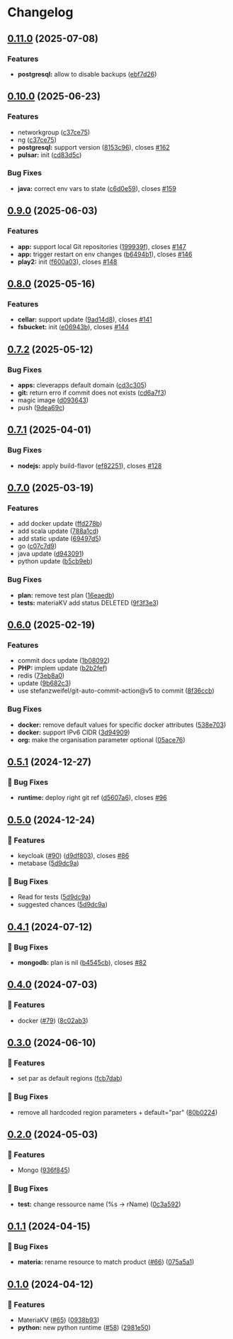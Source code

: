 # Changelog

## [0.11.0](https://github.com/CleverCloud/terraform-provider-clevercloud/compare/v0.10.0...v0.11.0) (2025-07-08)


### Features

* **postgresql:** allow to disable backups ([ebf7d26](https://github.com/CleverCloud/terraform-provider-clevercloud/commit/ebf7d26b527459f56df3490fe28a803c766e9ac1))

## [0.10.0](https://github.com/CleverCloud/terraform-provider-clevercloud/compare/v0.9.0...v0.10.0) (2025-06-23)


### Features

* networkgroup ([c37ce75](https://github.com/CleverCloud/terraform-provider-clevercloud/commit/c37ce75cd3ae34f858a4f24ad8fd0be4ff7e19d0))
* ng ([c37ce75](https://github.com/CleverCloud/terraform-provider-clevercloud/commit/c37ce75cd3ae34f858a4f24ad8fd0be4ff7e19d0))
* **postgresql:** support version ([8153c96](https://github.com/CleverCloud/terraform-provider-clevercloud/commit/8153c9670c03ca00ec35430167f734216bfccb38)), closes [#162](https://github.com/CleverCloud/terraform-provider-clevercloud/issues/162)
* **pulsar:** init ([cd83d5c](https://github.com/CleverCloud/terraform-provider-clevercloud/commit/cd83d5c09ef0cd38308b8f96f134329ef5f33d64))


### Bug Fixes

* **java:** correct env vars to state ([c6d0e59](https://github.com/CleverCloud/terraform-provider-clevercloud/commit/c6d0e593db22327c6e9a2a0ac9cb78aab28b2eb6)), closes [#159](https://github.com/CleverCloud/terraform-provider-clevercloud/issues/159)

## [0.9.0](https://github.com/CleverCloud/terraform-provider-clevercloud/compare/v0.8.0...v0.9.0) (2025-06-03)


### Features

* **app:** support local Git repositories ([199939f](https://github.com/CleverCloud/terraform-provider-clevercloud/commit/199939f334e4b3fb56d20348444bf4f0f3323e9f)), closes [#147](https://github.com/CleverCloud/terraform-provider-clevercloud/issues/147)
* **app:** trigger restart on env changes ([b6494b1](https://github.com/CleverCloud/terraform-provider-clevercloud/commit/b6494b1f5460f2542a07e41c5c94829a7d450f8b)), closes [#146](https://github.com/CleverCloud/terraform-provider-clevercloud/issues/146)
* **play2:** init ([f600a03](https://github.com/CleverCloud/terraform-provider-clevercloud/commit/f600a0346752c8fd4c55a5058b951a287ed5d0a1)), closes [#148](https://github.com/CleverCloud/terraform-provider-clevercloud/issues/148)

## [0.8.0](https://github.com/CleverCloud/terraform-provider-clevercloud/compare/v0.7.2...v0.8.0) (2025-05-16)


### Features

* **cellar:** support update ([9ad14d8](https://github.com/CleverCloud/terraform-provider-clevercloud/commit/9ad14d8cf7430ccc209dcf4f5bed903a7de3c9e8)), closes [#141](https://github.com/CleverCloud/terraform-provider-clevercloud/issues/141)
* **fsbucket:** init ([e06943b](https://github.com/CleverCloud/terraform-provider-clevercloud/commit/e06943ba79061c2073e39bf0776b6f48d7ef879b)), closes [#144](https://github.com/CleverCloud/terraform-provider-clevercloud/issues/144)

## [0.7.2](https://github.com/CleverCloud/terraform-provider-clevercloud/compare/v0.7.1...v0.7.2) (2025-05-12)


### Bug Fixes

* **apps:** cleverapps default domain ([cd3c305](https://github.com/CleverCloud/terraform-provider-clevercloud/commit/cd3c30524cf6ea24af78eef0cdba2b4269a8fcf6))
* **git:** return erro if commit does not exists ([cd6a7f3](https://github.com/CleverCloud/terraform-provider-clevercloud/commit/cd6a7f3d240c627b63d30d91d3b5a957e8b59aac))
* magic image ([d093643](https://github.com/CleverCloud/terraform-provider-clevercloud/commit/d093643ade4e7789793fe93dc9b771c9bde00417))
* push ([9dea69c](https://github.com/CleverCloud/terraform-provider-clevercloud/commit/9dea69ce2ff6a821d111a97667cabb5331e0fac5))

## [0.7.1](https://github.com/CleverCloud/terraform-provider-clevercloud/compare/v0.7.0...v0.7.1) (2025-04-01)


### Bug Fixes

* **nodejs:** apply build-flavor ([ef82251](https://github.com/CleverCloud/terraform-provider-clevercloud/commit/ef82251922b8f0f03f1aff54bdd7abc955a46812)), closes [#128](https://github.com/CleverCloud/terraform-provider-clevercloud/issues/128)

## [0.7.0](https://github.com/CleverCloud/terraform-provider-clevercloud/compare/v0.6.0...v0.7.0) (2025-03-19)


### Features

* add docker update ([ffd278b](https://github.com/CleverCloud/terraform-provider-clevercloud/commit/ffd278bb4facd753fe0d9616a0992212836ac6bd))
* add scala update ([788a1cd](https://github.com/CleverCloud/terraform-provider-clevercloud/commit/788a1cd551dbb511e60ded77b9b2ee2f7acbea01))
* add static update ([69497d5](https://github.com/CleverCloud/terraform-provider-clevercloud/commit/69497d5225c7b6075e2b769eb051fa3869872164))
* go ([c07c7d9](https://github.com/CleverCloud/terraform-provider-clevercloud/commit/c07c7d99b24c606ce9a5346c0d5f97ea71db1999))
* java update ([d943091](https://github.com/CleverCloud/terraform-provider-clevercloud/commit/d9430912bab1bd735a912cbe9bd7307eb5e0971a))
* python update ([b5cb9eb](https://github.com/CleverCloud/terraform-provider-clevercloud/commit/b5cb9ebd9c857e4de5cd91b68b2126754ec25702))


### Bug Fixes

* **plan:** remove test plan ([16eaedb](https://github.com/CleverCloud/terraform-provider-clevercloud/commit/16eaedb5ab55b13d6c2d4a7c2ea72750adae7b32))
* **tests:** materiaKV add status DELETED ([9f3f3e3](https://github.com/CleverCloud/terraform-provider-clevercloud/commit/9f3f3e355be7a0b2f86a8a21008d77b846ee0488))

## [0.6.0](https://github.com/CleverCloud/terraform-provider-clevercloud/compare/v0.5.1...v0.6.0) (2025-02-19)


### Features

* commit docs update ([1b08092](https://github.com/CleverCloud/terraform-provider-clevercloud/commit/1b08092032cb2bedef894aba0b290711645bdfa6))
* **PHP:** implem update ([b2b2fef](https://github.com/CleverCloud/terraform-provider-clevercloud/commit/b2b2fef5f190cd246288649685084a373b835f5b))
* redis ([73eb8a0](https://github.com/CleverCloud/terraform-provider-clevercloud/commit/73eb8a099e529ecf634a76548b270c3cf50f6e57))
* update ([9b682c3](https://github.com/CleverCloud/terraform-provider-clevercloud/commit/9b682c3d1937281737ba563267be3b411f47505c))
* use stefanzweifel/git-auto-commit-action@v5 to commit ([8f36ccb](https://github.com/CleverCloud/terraform-provider-clevercloud/commit/8f36ccbda19ee1468f99c986625c2b1ca9dfa06c))


### Bug Fixes

* **docker:** remove default values for specific docker attributes ([538e703](https://github.com/CleverCloud/terraform-provider-clevercloud/commit/538e703881f1ea1643c145981146010a30b3b606))
* **docker:** support IPv6 CIDR ([3d94909](https://github.com/CleverCloud/terraform-provider-clevercloud/commit/3d949097114d355fc72cdeaf36613871d454136c))
* **org:** make the organisation parameter optional ([05ace76](https://github.com/CleverCloud/terraform-provider-clevercloud/commit/05ace76560a5568c0f07ad8ceaa893b8bb926c9c))

## [0.5.1](https://github.com/CleverCloud/terraform-provider-clevercloud/compare/v0.5.0...v0.5.1) (2024-12-27)


### 🐛 Bug Fixes

* **runtime:** deploy right git ref ([d5607a6](https://github.com/CleverCloud/terraform-provider-clevercloud/commit/d5607a63ac030d97dd1e0c11f41d3457860bb33d)), closes [#96](https://github.com/CleverCloud/terraform-provider-clevercloud/issues/96)

## [0.5.0](https://github.com/CleverCloud/terraform-provider-clevercloud/compare/v0.4.1...v0.5.0) (2024-12-24)


### 🚀 Features

* keycloak ([#90](https://github.com/CleverCloud/terraform-provider-clevercloud/issues/90)) ([d9df803](https://github.com/CleverCloud/terraform-provider-clevercloud/commit/d9df803de7ade0a60bd69e6febbfd8f5fc056c3f)), closes [#86](https://github.com/CleverCloud/terraform-provider-clevercloud/issues/86)
* metabase ([5d9dc9a](https://github.com/CleverCloud/terraform-provider-clevercloud/commit/5d9dc9a1bd6e28b92171e0994b41f5988bd344ad))


### 🐛 Bug Fixes

* Read for tests ([5d9dc9a](https://github.com/CleverCloud/terraform-provider-clevercloud/commit/5d9dc9a1bd6e28b92171e0994b41f5988bd344ad))
* suggested chances ([5d9dc9a](https://github.com/CleverCloud/terraform-provider-clevercloud/commit/5d9dc9a1bd6e28b92171e0994b41f5988bd344ad))

## [0.4.1](https://github.com/CleverCloud/terraform-provider-clevercloud/compare/v0.4.0...v0.4.1) (2024-07-12)


### 🐛 Bug Fixes

* **mongodb:** plan is nil ([b4545cb](https://github.com/CleverCloud/terraform-provider-clevercloud/commit/b4545cb86561e55c54baefc19574be7d874070b6)), closes [#82](https://github.com/CleverCloud/terraform-provider-clevercloud/issues/82)

## [0.4.0](https://github.com/CleverCloud/terraform-provider-clevercloud/compare/v0.3.0...v0.4.0) (2024-07-03)


### 🚀 Features

* docker ([#79](https://github.com/CleverCloud/terraform-provider-clevercloud/issues/79)) ([8c02ab3](https://github.com/CleverCloud/terraform-provider-clevercloud/commit/8c02ab3b5d5823487abd7707cabb6ba8d7616bf2))

## [0.3.0](https://github.com/CleverCloud/terraform-provider-clevercloud/compare/v0.2.0...v0.3.0) (2024-06-10)


### 🚀 Features

* set par as default regions ([fcb7dab](https://github.com/CleverCloud/terraform-provider-clevercloud/commit/fcb7dab06844dacf5ede92f73cfee920f4a98855))


### 🐛 Bug Fixes

* remove all hardcoded region parameters + default="par" ([80b0224](https://github.com/CleverCloud/terraform-provider-clevercloud/commit/80b0224a531ac3d5f36d69040cc0361142446da8))

## [0.2.0](https://github.com/CleverCloud/terraform-provider-clevercloud/compare/v0.1.1...v0.2.0) (2024-05-03)


### 🚀 Features

* Mongo ([936f845](https://github.com/CleverCloud/terraform-provider-clevercloud/commit/936f8451a7118b66141ca59301315ec384a58909))


### 🐛 Bug Fixes

* **test:** change ressource name (%s -&gt; rName) ([0c3a592](https://github.com/CleverCloud/terraform-provider-clevercloud/commit/0c3a5922629f61dcf9a3b1a20b9b0bb2cb589857))

## [0.1.1](https://github.com/CleverCloud/terraform-provider-clevercloud/compare/v0.1.0...v0.1.1) (2024-04-15)


### 🐛 Bug Fixes

* **materia:** rename resource to match product ([#66](https://github.com/CleverCloud/terraform-provider-clevercloud/issues/66)) ([075a5a1](https://github.com/CleverCloud/terraform-provider-clevercloud/commit/075a5a122567efa4a19da4f6aae57261fb7480c7))

## [0.1.0](https://github.com/CleverCloud/terraform-provider-clevercloud/compare/v0.0.16...v0.1.0) (2024-04-12)


### 🚀 Features

* MateriaKV ([#65](https://github.com/CleverCloud/terraform-provider-clevercloud/issues/65)) ([0938b93](https://github.com/CleverCloud/terraform-provider-clevercloud/commit/0938b93639934f7b3001ddfa03423a2e321c47b1))
* **python:** new python runtime ([#58](https://github.com/CleverCloud/terraform-provider-clevercloud/issues/58)) ([2981e50](https://github.com/CleverCloud/terraform-provider-clevercloud/commit/2981e5097520c62d6d4a15306752f5c9d404299c))

